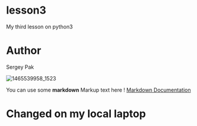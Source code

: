 # lesson3
My third lesson on python3

# Author
Sergey Pak

![1465539958_1523](https://user-images.githubusercontent.com/49597582/56084958-cf518200-5e54-11e9-961f-4167d93ba34a.gif)

You can use some **markdown** Markup text here ! 
[Markdown Documentation](https://guides.github.com/features/mastering-markdown/)

# Changed on my local laptop